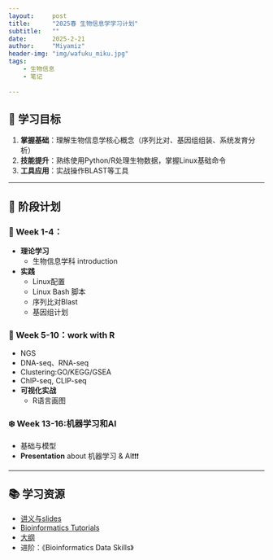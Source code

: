 ```yaml
---
layout:     post
title:      "2025春 生物信息学学习计划"
subtitle:   ""
date:       2025-2-21
author:     "Miyamiz"
header-img: "img/wafuku_miku.jpg"
tags:
    - 生物信息
    - 笔记
    
---
```



## 📌 学习目标
1. **掌握基础**：理解生物信息学核心概念（序列比对、基因组组装、系统发育分析）
2. **技能提升**：熟练使用Python/R处理生物数据，掌握Linux基础命令
3. **工具应用**：实战操作BLAST等工具

---

## 📅 阶段计划
### 🍂 Week 1-4：
- **理论学习**
  - 生物信息学科 introduction
- **实践**
  - Linux配置
  - Linux Bash 脚本
  - 序列比对Blast
  - 基因组计划

### 🍁 Week 5-10：work with R
  - NGS
  - DNA-seq、RNA-seq
  - Clustering:GO/KEGG/GSEA
  - ChIP-seq, CLIP-seq
- **可视化实战**
  - R语言画图

### ❄️ Week 13-16:机器学习和AI
- 基础与模型
- **Presentation** about 机器学习 & AI❗❗❗

---

## 📚 学习资源
- [讲义与slides](https://cloud.tsinghua.edu.cn/d/dcbb0944631a4291b34c/?p=%2F&mode=list)
- [Bioinformatics Tutorials](https://book.ncrnalab.org)
- [大纲](https://365.kdocs.cn/l/caAbfIt5y8Fk)
- 进阶：《Bioinformatics Data Skills》
